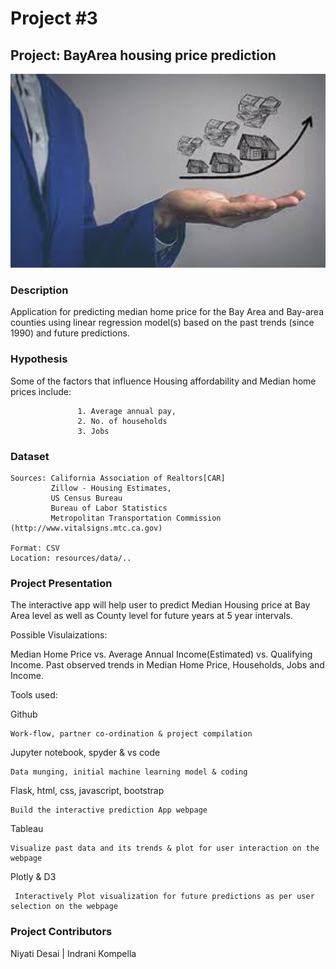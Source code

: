 # Project #3

## Project: BayArea housing price prediction

<img alt="Landing page large screen" src="images/titleimage.jpeg" width=600>


### Description
Application for predicting median home price for the Bay Area and Bay-area counties using linear regression model(s) based on the past trends (since 1990) and future predictions.

### Hypothesis
Some of the factors that influence Housing affordability and Median home prices include: 

                   1. Average annual pay, 
                   2. No. of households 
                   3. Jobs



### Dataset
    Sources: California Association of Realtors[CAR]      
             Zillow - Housing Estimates,
             US Census Bureau
             Bureau of Labor Statistics
             Metropolitan Transportation Commission (http://www.vitalsigns.mtc.ca.gov)
    
    Format: CSV
    Location: resources/data/..

### Project Presentation
The interactive app will help user to predict Median Housing price at Bay Area level as well as County level for future years
at 5 year intervals.

Possible Visulaizations:

Median Home Price vs. Average Annual Income(Estimated) vs. Qualifying Income.
Past observed trends in Median Home Price, Households, Jobs and Income.

Tools used:

Github 

    Work-flow, partner co-ordination & project compilation

Jupyter notebook, spyder & vs code

    Data munging, initial machine learning model & coding

Flask, html, css, javascript, bootstrap

    Build the interactive prediction App webpage

Tableau

    Visualize past data and its trends & plot for user interaction on the webpage

Plotly & D3

     Interactively Plot visualization for future predictions as per user selection on the webpage
 

### Project Contributors

 Niyati Desai  |  Indrani Kompella 
